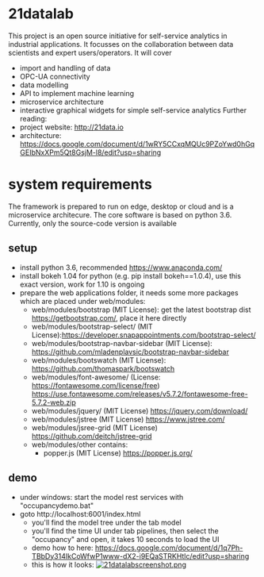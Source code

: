 # 21datalab
This project is an open source initiative for self-service analytics in industrial applications. It focusses on the collaboration between data scientists and expert users/operators. It will cover
* import and handling of data
* OPC-UA connectivity
* data modelling 
* API to implement machine learning
* microservice architecture
* interactive graphical widgets for simple self-service analytics
Further reading:
* project website: http://21data.io
* architecture: https://docs.google.com/document/d/1wRY5CCxqMQUc9PZoYwd0hGqGEIbNxXPm5Qt8GsjM-l8/edit?usp=sharing

# system requirements
The framework is prepared to run on edge, desktop or cloud and is a microservice architecure. The core software is based on python 3.6. Currently, only the source-code version is available
## setup
* install python 3.6, recommended https://www.anaconda.com/
* install bokeh 1.04 for python (e.g. pip install bokeh==1.0.4), use this exact version, work for 1.10 is ongoing
* prepare the web applications folder, it needs some more packages which are placed under web/modules:
  * web/modules/bootstrap (MIT License): get the latest bootstrap dist https://getbootstrap.com/, place it here directly 
  * web/modules/bootstrap-select/ (MIT License):https://developer.snapappointments.com/bootstrap-select/
  * web/modules/bootstrap-navbar-sidebar (MIT License): https://github.com/mladenplavsic/bootstrap-navbar-sidebar
  * web/modules/bootswatch (MIT License): https://github.com/thomaspark/bootswatch
  * web/modules/font-awesome/ (License: https://fontawesome.com/license/free) https://use.fontawesome.com/releases/v5.7.2/fontawesome-free-5.7.2-web.zip
  * web/modules/jquery/ (MIT License) https://jquery.com/download/
  * web/modules/jstree (MIT License) https://www.jstree.com/
  * web/modules/jsree-grid (MIT License) https://github.com/deitch/jstree-grid
  * web/modules/other contains:
    * popper.js (MIT License) https://popper.js.org/

## demo
* under windows: start the model rest services with "occupancydemo.bat" 
* goto http://localhost:6001/index.html
  * you'll find the model tree under the tab model  
  * you'll find the time UI under tab pipelines, then select the "occupancy" and open, it takes 10 seconds to load the UI
  * demo how to here: https://docs.google.com/document/d/1q7Ph-TBbDy314IkCoWfwP1www-dX2-i9EQaSTRKHtlc/edit?usp=sharing
  * this is how it looks: [![21datalabscreenshot.png](https://i.postimg.cc/4yWRVKXY/21datalabscreenshot.png)](https://postimg.cc/YLLPwCG7)  


